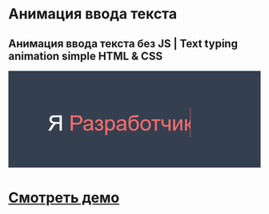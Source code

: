 # Анимация ввода текста

## Анимация ввода текста без JS | Text typing animation simple HTML & CSS

![Website Pic](/readmeImg.jpg)

# [Смотреть демо](https://css-text-typing.vercel.app/)
